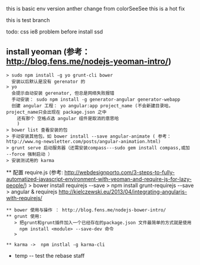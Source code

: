 this is basic env version
anther change from colorSeeSee
this is a hot fix

this is test branch

todo: css ie8 problem
before install ssd
## install yeoman (参考：http://blog.fens.me/nodejs-yeoman-intro/)
    > sudo npm install -g yo grunt-cli bower
      安装以后默认是没有 gerenator 的
    > yo 
      会提示自动安装 gerenator, 但总是网络失败报错
      手动安装： sudo npm install -g generator-angular generator-webapp
      创建 angular 工程： yo angular:app project_name (不会新建目录哈，project_name只会出现在 package.json 之中
        还有那个 空格点选 angular 组件是取消的意思哈
        )
    > bower list 查看安装的包
    > 手动安装其他包，如 bower install --save angular-animate ( 参考：http://www.ng-newsletter.com/posts/angular-animation.html)
    > grunt serve 启动服务器（还需安装compass---sudo gem install compass,或加 --force 强制启动 ）
    > 安装测试用的 karma
    

   ** 配置 require.js (参考: http://webdesignporto.com/3-steps-to-fully-automatized-javascript-environment-with-yeoman-and-require-js-for-lazy-people/)
      > bower install requirejs --save
      > npm install grunt-requirejs --save 
      > angular & requirejs http://kielczewski.eu/2013/04/integrating-angularjs-with-requirejs/



    ** bower 使用与操作 ： http://blog.fens.me/nodejs-bower-intro/
    ** grunt 使用: 
       > 把grunt和grunt插件加入一个已经存在的package.json 文件最简单的方式就是使用 
         npm install <module> --save-dev 命令
       > 

    ** karma ->  npm instlal -g karma-cli


       




- temp -- test the rebase staff 

